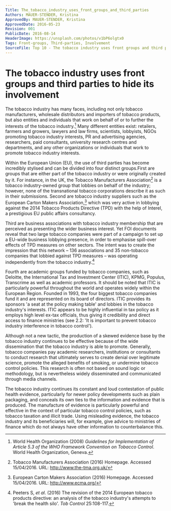 ```yaml
---
Title: The_tobacco_industry_uses_front_groups_and_third_parties
Authors: MAUER-STENDER, Kristina
ApprovedBy: MAUER-STENDER, Kristina
ApprovedDate: 2016-05-23
Revision: 001
PublicDate: 2016-08-14
HeaderImage: https://unsplash.com/photos/v1bP6olgtx0
Tags: Front-groups, Third-parties, Involvement
SourceFile: Top 10 - The tobacco industry uses front groups and third parties.docx
---
```


# The tobacco industry uses front groups and third parties to hide its involvement

The tobacco industry has many faces, including not only tobacco manufacturers, wholesale distributors and importers of tobacco products, but also entities and individuals that work on behalf of or to further the interests of the tobacco industry.[^R1] Many different entities exist: retailers, farmers and growers, lawyers and law firms, scientists, lobbyists, NGOs promoting tobacco industry interests, PR and advertising agencies, researchers, paid consultants, university research centres and departments, and any other organizations or individuals that work to promote tobacco industry interests.

Within the European Union (EU), the use of third parties has become incredibly stylised and can be divided into four distinct groups.First are groups that are either part of the tobacco industry or were originally created by it. For instance, in the UK, the Tobacco Manufacturers Association[^R2] is a tobacco industry-owned group that lobbies on behalf of the industry; however, none of the transnational tobacco corporations describe it as such in their submissions. Second are tobacco industry suppliers such as the European Carton Makers Association,[^R3] which was very active in lobbying against the 2014 Tobacco Products Directive (TPD) with the help of Interel, a prestigious EU public affairs consultancy.

Third are business associations with tobacco industry membership that are perceived as presenting the wider business interest. Yet FOI documents reveal that two large tobacco companies were part of a campaign to set up a EU-wide business lobbying presence, in order to emphasise spill-over effects of TPD measures on other sectors. The intent was to create the impression that this network – 136 associations and 35 non-tobacco companies that lobbied against TPD measures – was operating independently from the tobacco industry.[^R4]

Fourth are academic groups funded by tobacco companies, such as Deloitte, the International Tax and Investment Center (ITIC), KPMG, Populus, Transcrime as well as academic professors. It should be noted that ITIC is particularly powerful throughout the world and operates widely within the European Region. Founded in 1993, the four biggest tobacco companies fund it and are represented on its board of directors. ITIC provides its sponsors &#39;a seat at the policy making table&#39; and lobbies in the tobacco industry&#39;s interests. ITIC appears to be highly influential in tax policy as it employs high level ex-tax officials, thus giving it credibility and direct access to finance ministries (see 2.2: &#39;It is important to prevent tobacco industry interference in tobacco control&#39;).

Although not a new tactic, the production of a skewed evidence base by the tobacco industry continues to be effective because of the wide dissemination that the tobacco industry is able to promote. Generally, tobacco companies pay academic researchers, institutions or consultants to conduct research that ultimately serves to create denial over legitimate science, promote the alleged benefits of smoking, or undermine tobacco control policies. This research is often not based on sound logic or methodology, but is nevertheless widely disseminated and communicated through media channels.

The tobacco industry continues its constant and loud contestation of public health evidence, particularly for newer policy developments such as plain packaging, and conceals its own ties to the information and evidence that is produced. The manufacture of evidence is particularly powerful and effective in the context of particular tobacco control policies, such as tobacco taxation and illicit trade. Using misleading evidence, the tobacco industry and its beneficiaries will, for example, give advice to ministries of finance which do not always have other information to counterbalance this.


[^R1]: World Health Organization (2008) _Guidelines for Implementation of Article 5.3 of the WHO Framework Convention on Tobacco Control_. World Health Organization, Geneva.

[^R2]: Tobacco Manufacturers Association (2016) Homepage. Accessed 15/04/2016. URL: http://www.the-tma.org.uk/

[^R3]: European Carton Makers Association (2016) Homepage. Accessed 15/04/2016. URL: http://www.ecma.org/

[^R4]: Peeters S, _et al_. (2016) The revision of the 2014 European tobacco products directive: an analysis of the tobacco industry&#39;s attempts to &#39;break the health silo&#39;. _Tob Control_ 25:108-117.